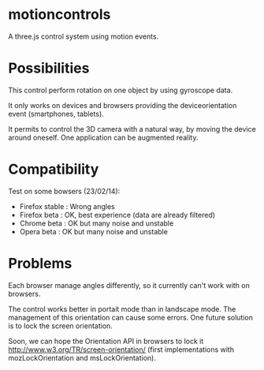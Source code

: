 motioncontrols
==============

A three.js control system using motion events.

Possibilities
=====

This control perform rotation on one object by using gyroscope data.

It only works on devices and browsers providing the deviceorientation event (smartphones, tablets).

It permits to control the 3D camera with a natural way, by moving the device around oneself. One application can be augmented reality.

Compatibility
=====

Test on some bowsers (23/02/14):

- Firefox stable : Wrong angles
- Firefox beta : OK, best experience (data are already filtered)
- Chrome beta : OK but many noise and unstable
- Opera beta : OK but many noise and unstable

Problems
=====

Each browser manage angles differently, so it currently can't work with on browsers.

The control works better in portait mode than in landscape mode. The management of this orientation can cause some errors. One future solution is to lock the screen orientation.

Soon, we can hope the Orientation API in browsers to lock it http://www.w3.org/TR/screen-orientation/ (first implementations with mozLockOrientation and msLockOrientation).
